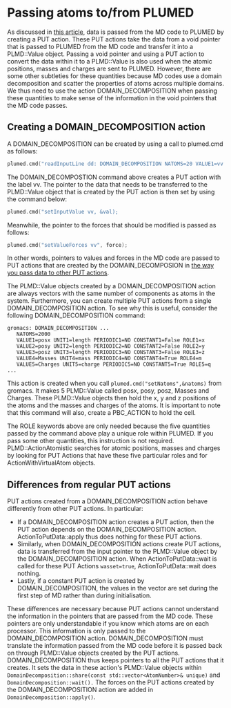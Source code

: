 # Passing atoms to/from PLUMED

As discussed in [this article](MDInterfaceI.md), data is passed from the MD code to PLUMED by creating a PUT action.
These PUT actions take the data from a void pointer that is passed to PLUMED from the MD code and transfer it into a 
PLMD::Value object. Passing a void pointer and using a PUT action to convert the data within it
to a PLMD::Value is also used when the atomic positions, masses and charges are sent to PLUMED. However, 
there are some other subtleties for these quantities because MD codes use a domain decomposition and scatter the properties of atoms across
multiple domains. We thus need to use the action DOMAIN_DECOMPOSITION when passing these quantities to make sense of the 
information in the void pointers that the MD code passes.

## Creating a DOMAIN_DECOMPOSITION action

A DOMAIN_DECOMPOSITION can be created by using a call to plumed.cmd as follows:

```c++
plumed.cmd("readInputLine dd: DOMAIN_DECOMPOSITION NATOMS=20 VALUE1=vv UNIT1=length PERIODIC1=NO CONSTANT1=False");
```

The DOMAIN_DECOMPOSTION command above creates a PUT action with the label vv. The pointer to the data that needs to be transferred to the PLMD::Value
object that is created by the PUT action is then set by using the command below:

```c++
plumed.cmd("setInputValue vv, &val);
```

Meanwhile, the pointer to the forces that should be modified is passed as follows:

```c++
plumed.cmd("setValueForces vv", force);
```

In other words, pointers to values and forces in the MD code are passed to PUT actions that are created by the DOMAIN_DECOMPOSION in 
[the way you pass data to other PUT actions](MDInterfaceI.md). 

The PLMD::Value objects created by a DOMAIN_DECOMPOSITION action are always vectors with the same number of components as atoms in the system. Furthermore, you can create multiple PUT
actions from a single DOMAIN_DECOMPOSITION action. To see why this is useful, consider the following DOMAIN_DECOMPOSITION command:

```plumed
gromacs: DOMAIN_DECOMPOSITION ...
   NATOMS=2000
   VALUE1=posx UNIT1=length PERIODIC1=NO CONSTANT1=False ROLE1=x
   VALUE2=posy UNIT2=length PERIODIC2=NO CONSTANT2=False ROLE2=y
   VALUE3=posz UNIT3=length PERIODIC3=NO CONSTANT3=False ROLE3=z
   VALUE4=Masses UNIT4=mass PERIODIC4=NO CONSTANT4=True ROLE4=m
   VALUE5=Charges UNIT5=charge PERIODIC5=NO CONSTANT5=True ROLE5=q
...
```

This action is created when you call `plumed.cmd("setNatoms",&natoms)` from gromacs. It makes 5 PLMD::Value called posx, posy, posz, Masses and Charges. 
These PLMD::Value objects then hold the x, y and z positions of the atoms and the masses and charges of the atoms. It is important to note that this command will 
also, create a PBC_ACTION to hold the cell.

The ROLE keywords above are only needed because the five quantities passed by the command above play a unique role within PLUMED. If you pass 
some other quantities, this instruction is not required. PLMD::ActionAtomistic searches for atomic positions, masses and charges by looking for PUT Actions
that have these five particular roles and for ActionWithVirtualAtom objects.

## Differences from regular PUT actions

PUT actions created from a DOMAIN_DECOMPOSITION action behave differently from other PUT actions. In particular:

* If a DOMAIN_DECOMPOSITION action creates a PUT action, then the PUT action depends on the DOMAIN_DECOMPOSITION action. ActionToPutData::apply thus does nothing for these PUT actions.
* Similarly, when DOMAIN_DECOMPOSITION actions create PUT actions, data is transferred from the input pointer to the PLMD::Value object by the DOMAIN_DECOMPOSITION action. When ActionToPutData::wait is called for these PUT Actions `wasset=true`, ActionToPutData::wait does nothing.
* Lastly, if a constant PUT action is created by DOMAIN_DECOMPOSITION, the values in the vector are set during the first step of MD rather than during initialisation. 

These differences are necessary because PUT actions cannot understand the information in the pointers that are passed from the MD code. These pointers are only understandable if you know 
which atoms are on each processor. This information is only passed to the DOMAIN_DECOMPOSITION action. DOMAIN_DECOMPOSITION must translate the information passed from the MD code before it is 
passed back on through PLMD::Value objects created by the PUT actions. DOMAIN_DECOMPOSITION thus keeps pointers to all the PUT actions that it creates. It sets the data in these action's PLMD::Value objects
within `DomainDecomposition::share(const std::vector<AtomNumber>& unique)` and `DomainDecomposition::wait().`  The forces on the PUT actions created by the DOMAIN_DECOMPOSITION action are added in `DomainDecomposition::apply()`.

